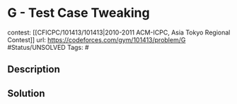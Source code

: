# G - Test Case Tweaking

contest: [[CFICPC/101413/101413|2010-2011 ACM-ICPC, Asia Tokyo Regional Contest]]
url: https://codeforces.com/gym/101413/problem/G
#Status/UNSOLVED
Tags: #

## Description

## Solution

